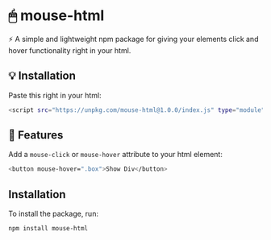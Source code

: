 # 🖱 mouse-html

⚡ A simple and lightweight npm package for giving your elements click and hover functionality right in your html.


## 💡 Installation

Paste this right in your html:
```bash
<script src="https://unpkg.com/mouse-html@1.0.0/index.js" type="module" defer></script>
```

## 🚀 Features

Add a `mouse-click` or `mouse-hover` attribute to your html element:

```bash
<button mouse-hover=".box">Show Div</button>
```

## Installation

To install the package, run:

```bash
npm install mouse-html
